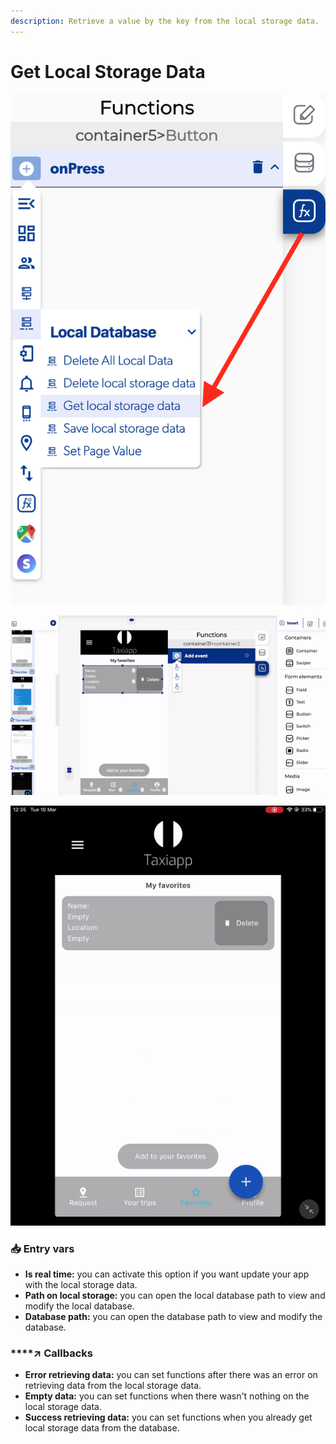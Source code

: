 ```yaml
---
description: Retrieve a value by the key from the local storage data.
---
```


# Get Local Storage Data

![](../../../.gitbook/assets/captura-de-pantalla-2020-02-10-a-la-s-11.55.58.png)

![](../../../.gitbook/assets/ezgif.com-video-to-gif-2%20%284%29.gif)

![](../../../.gitbook/assets/ezgif.com-video-to-gif-3%20%281%29.gif)



### 📥 Entry vars <a id="entry-vars"></a>

* **Is real time:** you can activate this option if you want update your app with the local storage data.
* **Path on local storage:** you can open the local database path to view and modify the local database.
* **Database path:** you can open the database path to view and modify the database.

### \*\*\*\*↗ **Callbacks**

* **Error retrieving data:** you can set functions after there was an error on retrieving data from the local storage data.
* **Empty data:** you can set functions when there wasn't nothing on the local storage data.
* **Success retrieving data:** you can set functions when you already get local storage data from the database.

